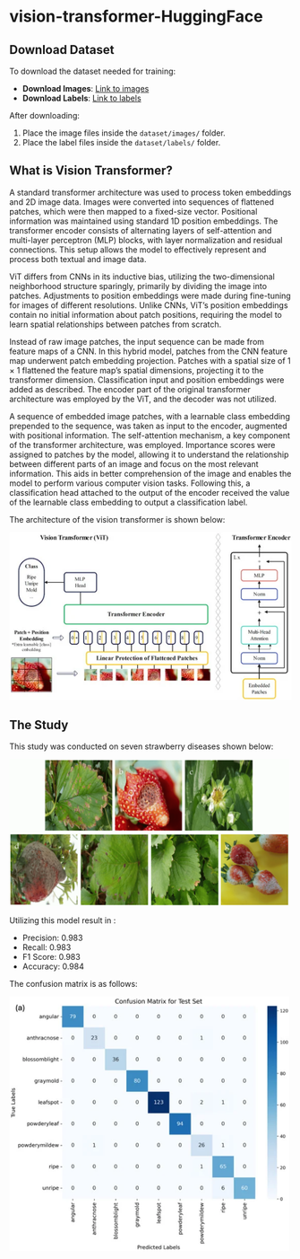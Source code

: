 # vision-transformer-HuggingFace

## Download Dataset

To download the dataset needed for training:

- **Download Images**: [Link to images](https://osf.io/mtwfe)
- **Download Labels**: [Link to labels](https://osf.io/mtwfe)

After downloading:

1. Place the image files inside the `dataset/images/` folder.
2. Place the label files inside the `dataset/labels/` folder.


## What is Vision Transformer?
A standard transformer architecture was used to process token embeddings and 2D image data. Images were converted into sequences of flattened patches, which were then mapped to a fixed-size vector. Positional information was maintained using standard 1D position embeddings. The transformer encoder consists of alternating layers of self-attention and multi-layer perceptron (MLP) blocks, with layer normalization and residual connections. This setup allows the model to effectively represent and process both textual and image data. 

ViT differs from CNNs in its inductive bias, utilizing the two-dimensional neighborhood structure sparingly, primarily by dividing the image into patches. Adjustments to position embeddings were made during fine-tuning for images of different resolutions. Unlike CNNs, ViT’s position embeddings contain no initial information about patch positions, requiring the model to learn spatial relationships between patches from scratch. 

Instead of raw image patches, the input sequence can be made from feature maps of a CNN. In this hybrid model, patches from the CNN feature map underwent patch embedding projection. Patches with a spatial size of 1 × 1 flattened the feature map’s spatial dimensions, projecting it to the transformer dimension. Classification input and position embeddings were added as described. The encoder part of the original transformer architecture was employed by the ViT, and the decoder was not utilized. 

A sequence of embedded image patches, with a learnable class embedding prepended to the sequence, was taken as input to the encoder, augmented with positional information. The self-attention mechanism, a key component of the transformer architecture, was employed. Importance scores were assigned to patches by the model, allowing it to understand the relationship between different parts of an image and focus on the most relevant information. This aids in better comprehension of the image and enables the model to perform various computer vision tasks. Following this, a classification head attached to the output of the encoder received the value of the learnable class embedding to output a classification label.

The architecture of the vision transformer is shown below:


![image](vit-images/vit-arch.png)

## The Study

This study was conducted on seven strawberry diseases shown below:

<img src="vit-images/disease.png" alt="image" width="500">

Utilizing this model result in :
- Precision: 0.983
- Recall: 0.983
- F1 Score: 0.983
- Accuracy: 0.984


The confusion matrix is as follows:


<img src="vit-images/conf-mat.png" alt="image" width="500">

